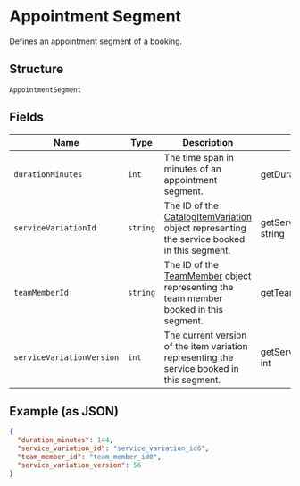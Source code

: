 
# Appointment Segment

Defines an appointment segment of a booking.

## Structure

`AppointmentSegment`

## Fields

| Name | Type | Description | Getter | Setter |
|  --- | --- | --- | --- | --- |
| `durationMinutes` | `int` | The time span in minutes of an appointment segment. | getDurationMinutes(): int | setDurationMinutes(int durationMinutes): void |
| `serviceVariationId` | `string` | The ID of the [CatalogItemVariation](#type-CatalogItemVariation) object representing the service booked in this segment. | getServiceVariationId(): string | setServiceVariationId(string serviceVariationId): void |
| `teamMemberId` | `string` | The ID of the [TeamMember](#type-TeamMember) object representing the team member booked in this segment. | getTeamMemberId(): string | setTeamMemberId(string teamMemberId): void |
| `serviceVariationVersion` | `int` | The current version of the item variation representing the service booked in this segment. | getServiceVariationVersion(): int | setServiceVariationVersion(int serviceVariationVersion): void |

## Example (as JSON)

```json
{
  "duration_minutes": 144,
  "service_variation_id": "service_variation_id6",
  "team_member_id": "team_member_id0",
  "service_variation_version": 56
}
```

